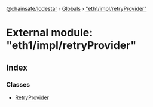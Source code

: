 [@chainsafe/lodestar](../README.md) › [Globals](../globals.md) › ["eth1/impl/retryProvider"](_eth1_impl_retryprovider_.md)

# External module: "eth1/impl/retryProvider"

## Index

### Classes

* [RetryProvider](../classes/_eth1_impl_retryprovider_.retryprovider.md)
